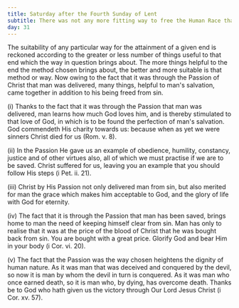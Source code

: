 ```yaml
---
title: Saturday after the Fourth Sunday of Lent
subtitle: There was not any more fitting way to free the Human Race than through the Passion of Christ
day: 31
---
```


The suitability of any particular way for the attainment of a given end is reckoned according to the greater or less number of things useful to that end which the way in question brings about. The more things helpful to the end the method chosen brings about, the better and more suitable is that method or way. Now owing to the fact that it was through the Passion of Christ that man was delivered, many things, helpful to man's salvation, came together in addition to his being freed from sin.

(i) Thanks to the fact that it was through the Passion that man was delivered, man learns how much God loves him, and is thereby stimulated to that love of God, in which is to be found the perfection of man's salvation. God commendeth His charity towards us: because when as yet we were sinners Christ died for us (Rom. v. 8).

(ii) In the Passion He gave us an example of obedience, humility, constancy, justice and of other virtues also, all of which we must practise if we are to be saved. Christ suffered for us, leaving you an example that you should follow His steps (i Pet. ii. 21).

(iii) Christ by His Passion not only delivered man from sin, but also merited for man the grace which makes him acceptable to God, and the glory of life with God for eternity.

(iv) The fact that it is through the Passion that man has been saved, brings home to man the need of keeping himself clear from sin. Man has only to realise that it was at the price of the blood of Christ that he was bought back from sin. You are bought with a great price. Glorify God and bear Him in your body (i Cor. vi. 20).

(v) The fact that the Passion was the way chosen heightens the dignity of human nature. As it was man that was deceived and conquered by the devil, so now it is man by whom the devil in turn is conquered. As it was man who once earned death, so it is man who, by dying, has overcome death. Thanks be to God who hath given us the victory through Our Lord Jesus Christ (i Cor. xv. 57).
